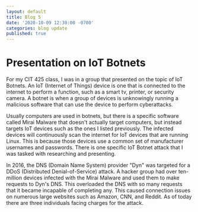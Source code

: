 ```yaml
---
layout: default
title: Blog 5
date: '2020-10-09 12:30:00 -0700'
categories: blog update
published: true
---
```

<h1>Presentation on IoT Botnets</h1>
<p>For my CIT 425 class, I was in a group that presented on the topic of IoT Botnets. An IoT (Internet of Things) device is one that is connected to the internet to perform a function, such as a smart tv, printer, or security camera. A botnet is when a group of devices is unknowingly running a malicious software that can use the device to perform cyberattacks.</p>

<p>Usually computers are used in botnets, but there is a specific software called Mirai Malware that doesn't actually target computers, but instead targets IoT devices such as the ones I listed previously. The infected devices will continuously scan the internet for IoT devices that are running Linux. This is because those devices use a common set of manufacturer usernames and passwords. There is one specific IoT Botnet attack that I was tasked with researching and presenting.</p>

<p> In 2016, the DNS (Domain Name System) provider "Dyn" was targeted for a DDoS (Distributed Denial-of-Service) attack. A hacker group had over ten-million devices infected with the Mirai Malware and used them to make requests to Dyn's DNS. This overloaded the DNS with so many requests that it became incapable of completing any. This caused connection issues on numerous large websites such as Amazon, CNN, and Reddit. As of today there are three individuals facing charges for the attack.</p>